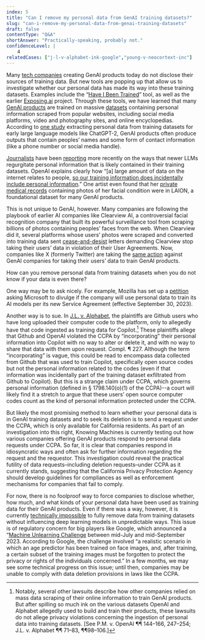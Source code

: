 ```yaml
---
index: 5
title: "Can I remove my personal data from GenAI training datasets?"
slug: "can-i-remove-my-personal-data-from-genai-training-datasets"
draft: false
contentType: "Q&A"
shortAnswer: "Practically-speaking, probably not."
confidenceLevel: |
    4
relatedCases: ["j-l-v-alphabet-ink-google","young-v-neocortext-inc"]
---
```

Many [tech companies](https://www.zdnet.com/article/with-gpt-4-openai-opts-for-secrecy-versus-disclosure/) creating GenAI products today do not disclose their sources of training data. But new tools are popping up that allow us to investigate whether our personal data has made its way into these training datasets. Examples include the “[Have I Been Trained](https://arstechnica.com/information-technology/2022/09/have-ai-image-generators-assimilated-your-art-new-tool-lets-you-check/)” tool, as well as the earlier [Exposing.ai](https://exposing.ai/) project. Through these tools, we have learned that many [GenAI products](https://www.wired.com/story/the-generative-ai-search-race-has-a-dirty-secret/) are trained on massive [datasets](https://waxy.org/2022/09/ai-data-laundering-how-academic-and-nonprofit-researchers-shield-tech-companies-from-accountability/) containing personal information scraped from popular websites, including social media platforms, video and photography sites, and online encyclopedias. According to [one study](https://arxiv.org/pdf/2012.07805.pdf) extracting personal data from training datasets for early large language models like ChatGPT-2, GenAI products often produce outputs that contain peoples’ names and some form of contact information (like a phone number or social media handle). 

[Journalists](https://www.technologyreview.com/2022/08/31/1058800/what-does-gpt-3-know-about-me/) have been [reporting](https://www.vox.com/technology/2023/7/27/23808499/ai-openai-google-meta-data-privacy-nope) more recently on the ways that newer LLMs regurgitate personal information that is likely contained in their training datasets. OpenAI explains clearly how “[a] large amount of data on the internet relates to people, [so our training information does incidentally include personal information](https://help.openai.com/en/articles/7842364-how-chatgpt-and-our-language-models-are-developed).” One artist even found that her [private medical records](https://arstechnica.com/information-technology/2022/09/artist-finds-private-medical-record-photos-in-popular-ai-training-data-set/) containing photos of her facial condition were in LAION, a foundational dataset for many GenAI products.

This is not unique to GenAI, however. Many companies are following the playbook of earlier AI companies like Clearview AI, a controversial facial recognition company that built its powerful surveillance tool from scraping billions of photos containing peoples’ faces from the web. When Clearview did it, several platforms whose users’ photos were scraped and converted into training data sent [cease-and-desist](https://jolt.law.harvard.edu/digest/clearview-ai-responds-to-cease-and-desist-letters-by-claiming-first-amendment-right-to-publicly-available-data) letters demanding Clearview stop taking their users’ data in violation of their User Agreements. Now, companies like X (formerly Twitter) are taking the [same action](https://www.nytimes.com/2023/05/18/technology/twitter-microsoft-misusing-data.html) against GenAI companies for taking their users’ data to train GenAI products. 

How can you remove personal data from training datasets when you do not know if your data is even there? 

One way may be to ask nicely. For example, Mozilla has set up a [petition](https://foundation.mozilla.org/en/campaigns/microsoft-ai/) asking Microsoft to divulge if the company will use personal data to train its AI models per its new Service Agreement (effective September 30, 2023). 

Another way is to sue. In [J.L. v. Alphabet](/knowing-legal-machines/legal-explainer/cases/j-l-v-alphabet-ink-google), the plaintiffs are Github users who have long uploaded their computer code to the platform, only to allegedly have that code ingested as training data for Copilot.[^1] These plaintiffs allege that Github and OpenAI violated the CCPA by “incorporating” their personal information into Copilot with no way to alter or delete it, and with no way to share that data with them upon request. Compl. ¶ 227. Although the term “incorporating” is vague, this could be read to encompass data collected from Github that was used to train Copilot, specifically open source codes but not the personal information related to the codes (even if that information was incidentally part of the training dataset exfiltrated from Github to Copilot). But this is a strange claim under CCPA, which governs personal information (defined in § 1798.140(o)(1) of the CCPA)--a court will likely find it a stretch to argue that these users’ open source computer codes count as the kind of personal information protected under the CCPA. 

But likely the most promising method to learn whether your personal data is in GenAI training datasets and to seek its deletion is to send a request under the CCPA, which is only available for California residents. As part of an investigation into this right, Knowing Machines is currently testing out how various companies offering GenAI products respond to personal data requests under CCPA. So far, it is clear that companies respond in idiosyncratic ways and often ask for further information regarding the request and the requestor. This investigation could reveal the practical futility of data requests–including deletion requests–under CCPA as it currently stands, suggesting that the California Privacy Protection Agency should develop guidelines for compliances as well as enforcement mechanisms for companies that fail to comply. 

For now, there is no foolproof way to force companies to disclose whether, how much, and what kinds of your personal data have been used as training data for their GenAI products. Even if there was a way, however, it is currently [technically impossible](https://arxiv.org/pdf/1912.03817.pdf) to fully remove data from training datasets without influencing deep learning models in unpredictable ways. This issue is of regulatory concern for big players like Google, which announced a “[Machine Unlearning Challenge](https://blog.research.google/2023/06/announcing-first-machine-unlearning.html) between mid-July and mid-September 2023. According to Google, the challenge involved “a realistic scenario in which an age predictor has been trained on face images, and, after training, a certain subset of the training images must be forgotten to protect the privacy or rights of the individuals concerned.” In a few months, we may see some technical progress on this issue; until then, companies may be unable to comply with data deletion provisions in laws like the CCPA. 

[^1]: Notably, several other lawsuits describe how other companies relied on mass data scraping of their online information to train GenAI products. But after spilling so much ink on the various datasets OpenAI and Alphabet allegedly used to build and train their products, these lawsuits do not allege privacy violations concerning the ingestion of personal data into training datasets. [See P.M. v. OpenAI ¶¶ 144–166, 247–254; J.L. v. Alphabet ¶¶ 71–83, ¶¶98–106.]
